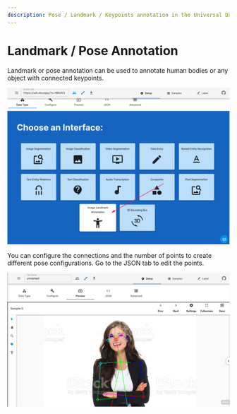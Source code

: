 ```yaml
---
description: Pose / Landmark / Keypoints annotation in the Universal Data Tool
---
```


# Landmark / Pose Annotation

Landmark or pose annotation can be used to annotate human bodies or any object with connected keypoints.

![Select Image Landmark Annotation on the Setup &amp;gt; Data Type](../.gitbook/assets/image%20%2840%29.png)

You can configure the connections and the number of points to create different pose configurations. Go to the JSON tab to edit the points.

![The preview screen allows you to see your landmarks](../.gitbook/assets/image%20%2836%29.png)



